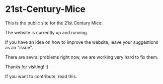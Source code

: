 # 21st-Century-Mice
This is the public site for the 21st Century Mice.

The website is currently up and running. 

If you have an idea on how to improve the website, leave your suggestions as an "issue".

There are sevral problems right now, we are working very hard to fix them.

Thanks for visiting! :)

If you want to contribute, read this.
